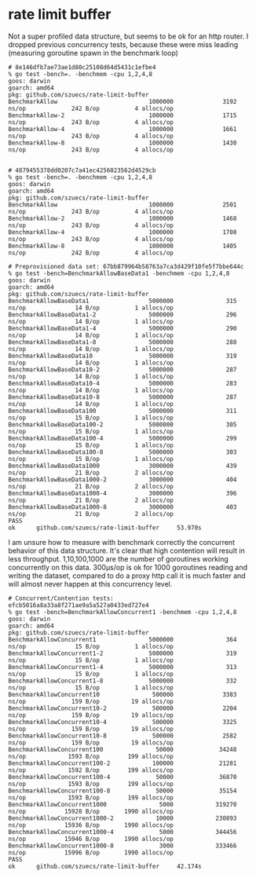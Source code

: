 # rate limit buffer

Not a super profiled data structure, but seems to be ok for an http
router. I dropped previous concurrency tests, because these were
miss leading (measuring goroutine spawn in the benchmark loop)

    # 8e146dfb7ae73ae1d80c25108d64d5431c1efbe4
    % go test -bench=. -benchmem -cpu 1,2,4,8
    goos: darwin
    goarch: amd64
    pkg: github.com/szuecs/rate-limit-buffer
    BenchmarkAllow                          1000000              3192 ns/op             242 B/op          4 allocs/op
    BenchmarkAllow-2                        1000000              1715 ns/op             243 B/op          4 allocs/op
    BenchmarkAllow-4                        1000000              1661 ns/op             243 B/op          4 allocs/op
    BenchmarkAllow-8                        1000000              1430 ns/op             243 B/op          4 allocs/op


    # 4879455378dd0207c7a41ec4256023562d4529cb
    % go test -bench=. -benchmem -cpu 1,2,4,8
    goos: darwin
    goarch: amd64
    pkg: github.com/szuecs/rate-limit-buffer
    BenchmarkAllow                          1000000              2501 ns/op             243 B/op          4 allocs/op
    BenchmarkAllow-2                        1000000              1468 ns/op             243 B/op          4 allocs/op
    BenchmarkAllow-4                        1000000              1708 ns/op             243 B/op          4 allocs/op
    BenchmarkAllow-8                        1000000              1405 ns/op             242 B/op          4 allocs/op

    # Preprovisioned data set: 67bb879964b58763a7ca3d429f10fe5f7bbe644c
    % go test -bench=BenchmarkAllowBaseData1 -benchmem -cpu 1,2,4,8
    goos: darwin
    goarch: amd64
    pkg: github.com/szuecs/rate-limit-buffer
    BenchmarkAllowBaseData1                 5000000               315 ns/op              14 B/op          1 allocs/op
    BenchmarkAllowBaseData1-2               5000000               296 ns/op              14 B/op          1 allocs/op
    BenchmarkAllowBaseData1-4               5000000               290 ns/op              14 B/op          1 allocs/op
    BenchmarkAllowBaseData1-8               5000000               288 ns/op              14 B/op          1 allocs/op
    BenchmarkAllowBaseData10                5000000               319 ns/op              14 B/op          1 allocs/op
    BenchmarkAllowBaseData10-2              5000000               287 ns/op              14 B/op          1 allocs/op
    BenchmarkAllowBaseData10-4              5000000               283 ns/op              14 B/op          1 allocs/op
    BenchmarkAllowBaseData10-8              5000000               287 ns/op              14 B/op          1 allocs/op
    BenchmarkAllowBaseData100               5000000               311 ns/op              15 B/op          1 allocs/op
    BenchmarkAllowBaseData100-2             5000000               305 ns/op              15 B/op          1 allocs/op
    BenchmarkAllowBaseData100-4             5000000               299 ns/op              15 B/op          1 allocs/op
    BenchmarkAllowBaseData100-8             5000000               303 ns/op              15 B/op          1 allocs/op
    BenchmarkAllowBaseData1000              3000000               439 ns/op              21 B/op          2 allocs/op
    BenchmarkAllowBaseData1000-2            3000000               404 ns/op              21 B/op          2 allocs/op
    BenchmarkAllowBaseData1000-4            3000000               396 ns/op              21 B/op          2 allocs/op
    BenchmarkAllowBaseData1000-8            3000000               403 ns/op              21 B/op          2 allocs/op
    PASS
    ok      github.com/szuecs/rate-limit-buffer     53.970s

I am unsure how to measure with benchmark correctly the concurrent
behavior of this data structure. It's clear that high contention will
result in less throughput. 1,10,100,1000 are the number of goroutines
working concurrently on this data. 300µs/op is ok for 1000 goroutines
reading and writing the dataset, compared to do a proxy http call it
is much faster and will almost never happen at this concurrency level.

    # Concurrent/Contention tests: efcb5016a8a33a8f271ae9a5a527a0433ed727e4
    % go test -bench=BenchmarkAllowConcurrent1 -benchmem -cpu 1,2,4,8
    goos: darwin
    goarch: amd64
    pkg: github.com/szuecs/rate-limit-buffer
    BenchmarkAllowConcurrent1               5000000               364 ns/op              15 B/op          1 allocs/op
    BenchmarkAllowConcurrent1-2             5000000               319 ns/op              15 B/op          1 allocs/op
    BenchmarkAllowConcurrent1-4             5000000               313 ns/op              15 B/op          1 allocs/op
    BenchmarkAllowConcurrent1-8             5000000               332 ns/op              15 B/op          1 allocs/op
    BenchmarkAllowConcurrent10               500000              3383 ns/op             159 B/op         19 allocs/op
    BenchmarkAllowConcurrent10-2             500000              2204 ns/op             159 B/op         19 allocs/op
    BenchmarkAllowConcurrent10-4             500000              3325 ns/op             159 B/op         19 allocs/op
    BenchmarkAllowConcurrent10-8             500000              2582 ns/op             159 B/op         19 allocs/op
    BenchmarkAllowConcurrent100               50000             34248 ns/op            1593 B/op        199 allocs/op
    BenchmarkAllowConcurrent100-2            100000             21281 ns/op            1592 B/op        199 allocs/op
    BenchmarkAllowConcurrent100-4             50000             36870 ns/op            1593 B/op        199 allocs/op
    BenchmarkAllowConcurrent100-8             50000             35154 ns/op            1593 B/op        199 allocs/op
    BenchmarkAllowConcurrent1000               5000            319270 ns/op           15928 B/op       1990 allocs/op
    BenchmarkAllowConcurrent1000-2            10000            230893 ns/op           15936 B/op       1990 allocs/op
    BenchmarkAllowConcurrent1000-4             5000            344456 ns/op           15946 B/op       1990 allocs/op
    BenchmarkAllowConcurrent1000-8             3000            333466 ns/op           15996 B/op       1990 allocs/op
    PASS
    ok      github.com/szuecs/rate-limit-buffer     42.174s

